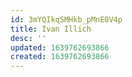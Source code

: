 ```yaml
---
id: 3mYQIkqSMHkb_pMnE0V4p
title: Ivan Illich
desc: ''
updated: 1639762693866
created: 1639762693866
---
```


